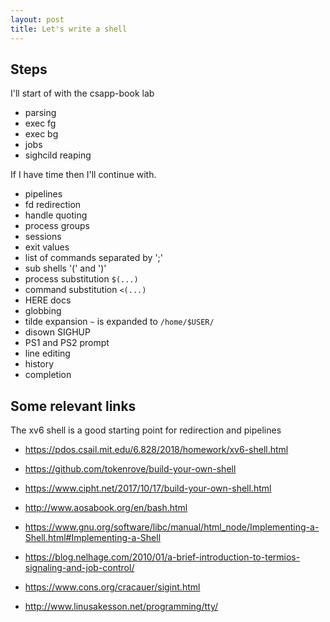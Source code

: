 ```yaml
---
layout: post
title: Let's write a shell
---
```


## Steps

I'll start of with the csapp-book lab

- parsing
- exec fg
- exec bg
- jobs
- sighcild reaping

If I have time then I'll continue with.

- pipelines
- fd redirection
- handle quoting
- process groups
- sessions
- exit values
- list of commands separated by ';'
- sub shells '(' and ')'
- process substitution `$(...)`
- command substitution `<(...)`
- HERE docs
- globbing
- tilde expansion `~` is expanded to `/home/$USER/`
- disown SIGHUP
- PS1 and PS2 prompt
- line editing
- history
- completion

## Some relevant links

The xv6 shell is a good starting point for redirection and pipelines

* https://pdos.csail.mit.edu/6.828/2018/homework/xv6-shell.html
* https://github.com/tokenrove/build-your-own-shell
* https://www.cipht.net/2017/10/17/build-your-own-shell.html
* http://www.aosabook.org/en/bash.html
* https://www.gnu.org/software/libc/manual/html_node/Implementing-a-Shell.html#Implementing-a-Shell
* https://blog.nelhage.com/2010/01/a-brief-introduction-to-termios-signaling-and-job-control/
* https://www.cons.org/cracauer/sigint.html

* http://www.linusakesson.net/programming/tty/

